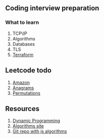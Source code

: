 ## Coding interview preparation

### What to learn
1. TCP\IP
2. Algorithms
3. Databases
4. TLS
5. [Terraform](https://github.com/hashicorp/terraform)


## Leetcode todo
1. [Amazon](https://leetcode.com/discuss/interview-question/370112/)
2. [Anagrams](https://leetcode.com/problems/find-all-anagrams-in-a-string/)
3. [Permutations](https://leetcode.com/problems/permutation-in-string/)

## Resources
1. [Dynamic Programming](https://www.youtube.com/watch?v=rytTTvPdmLw)
2. [Algorithms site](https://opendsa-server.cs.vt.edu/OpenDSA/Books/CS3/html/Proofs.html)
3. [Git repo with js algorithms](https://github.com/jamiebuilds/itsy-bitsy-data-structures/blob/master/itsy-bitsy-data-structures.js)
